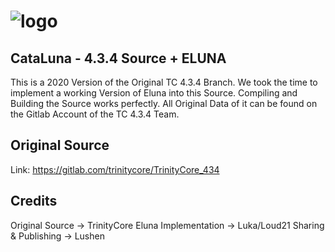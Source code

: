 # ![logo](https://i.ibb.co/NVWn1Cx/cataluna.png)

## CataLuna - 4.3.4 Source + ELUNA
This is a 2020 Version of the Original TC 4.3.4 Branch. We took the time to implement a working Version of
Eluna into this Source. Compiling and Building the Source works perfectly. All Original Data of it can be found
on the Gitlab Account of the TC 4.3.4 Team.

## Original Source
Link: https://gitlab.com/trinitycore/TrinityCore_434

## Credits
Original Source -> TrinityCore
Eluna Implementation -> Luka/Loud21
Sharing & Publishing -> Lushen

